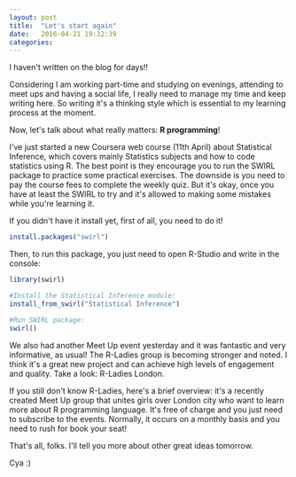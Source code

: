 ```yaml
---
layout: post
title:  "Let's start again"
date:   2016-04-21 19:32:39
categories: 
---
```


I haven't written on the blog for days!!

Considering I am working part-time and studying on evenings, attending to meet ups and having a social life, I really need to manage my time and keep writing here. So writing it's a thinking style which is essential to my learning process at the moment.

Now, let's talk about what really matters: **R programming**!

I've just started a new Coursera web course (11th April) about Statistical Inference, which covers mainly Statistics subjects and how to code statistics using R. The best point is they encourage you to run the SWIRL package to practice some practical exercises. The downside is you need to pay the course fees to complete the weekly quiz. But it's okay, once you have at least the SWIRL to try and it's allowed to making some mistakes while you're learning it.

If you didn't have it install yet, first of all, you need to do it!

```R
install.packages("swirl")
```

Then, to run this package, you just need to open R-Studio and write in the console:

```R
library(swirl)

#Install the Statistical Inference module:
install_from_swirl("Statistical Inference")

#Run SWIRL package:
swirl()
```

We also had another Meet Up event yesterday and it was fantastic and very informative, as usual!
The R-Ladies group is becoming stronger and noted. I think it's a great new project and can achieve high levels of engagement and quality. Take a look: R-Ladies London.


If you still don't know R-Ladies, here's a brief overview: it's a recently created Meet Up group that unites girls over London city who want to learn more about R programming language. It's free of charge and you just need to subscribe to the events. Normally, it occurs on a monthly basis and you need to rush for book your seat!

That's all, folks.
I'll tell you more about other great ideas tomorrow.

Cya :)